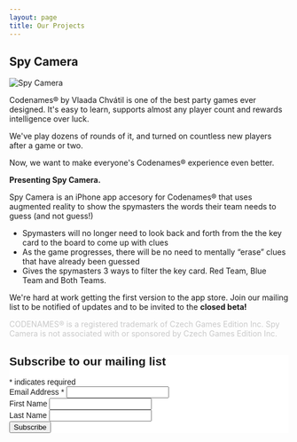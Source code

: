 ```yaml
---
layout: page
title: Our Projects
---
```

## Spy Camera

![Spy Camera](http://www.eerieisland.com/images/spy-camera.png "Spy Camera")

Codenames® by Vlaada Chvátil is one of the best party games ever designed. It's easy to learn, supports almost any player count and rewards intelligence over luck.

We've play dozens of rounds of it, and turned on countless new players after a game or two.

Now, we want to make everyone's Codenames® experience even better.

**Presenting Spy Camera.**

Spy Camera is an iPhone app accesory for Codenames® that uses augmented reality to show the spymasters the words their team needs to guess (and not guess!)
- Spymasters will no longer need to look back and forth from the the key card to the board to come up with clues
- As the game progresses, there will be no need to mentally “erase” clues that have already been guessed
- Gives the spymasters 3 ways to filter the key card. Red Team, Blue Team and Both Teams.

We're hard at work getting the first version to the app store. Join our mailing list to be notified of updates and to be invited to the **closed beta!**

<p style="color:#C9C9C9">CODENAMES® is a registered trademark of Czech Games Edition Inc. Spy Camera is not associated with or sponsored by Czech Games Edition Inc.</p>

<!-- Begin MailChimp Signup Form -->
<link href="//cdn-images.mailchimp.com/embedcode/classic-10_7.css" rel="stylesheet" type="text/css">
<style type="text/css">
	#mc_embed_signup{background:#fff; clear:left; font:14px Helvetica,Arial,sans-serif; }
	/* Add your own MailChimp form style overrides in your site stylesheet or in this style block.
	   We recommend moving this block and the preceding CSS link to the HEAD of your HTML file. */
</style>
<div id="mc_embed_signup">
<form action="//eerieisland.us16.list-manage.com/subscribe/post?u=8c27f82d24ead31c8521ff572&amp;id=e7c50153f4" method="post" id="mc-embedded-subscribe-form" name="mc-embedded-subscribe-form" class="validate" target="_blank" novalidate>
    <div id="mc_embed_signup_scroll">
	<h2>Subscribe to our mailing list</h2>
<div class="indicates-required"><span class="asterisk">*</span> indicates required</div>
<div class="mc-field-group">
	<label for="mce-EMAIL">Email Address  <span class="asterisk">*</span>
</label>
	<input type="email" value="" name="EMAIL" class="required email" id="mce-EMAIL">
</div>
<div class="mc-field-group">
	<label for="mce-FNAME">First Name </label>
	<input type="text" value="" name="FNAME" class="" id="mce-FNAME">
</div>
<div class="mc-field-group">
	<label for="mce-MMERGE2">Last Name </label>
	<input type="text" value="" name="MMERGE2" class="" id="mce-MMERGE2">
</div>
	<div id="mce-responses" class="clear">
		<div class="response" id="mce-error-response" style="display:none"></div>
		<div class="response" id="mce-success-response" style="display:none"></div>
	</div>    <!-- real people should not fill this in and expect good things - do not remove this or risk form bot signups-->
    <div style="position: absolute; left: -5000px;" aria-hidden="true"><input type="text" name="b_8c27f82d24ead31c8521ff572_e7c50153f4" tabindex="-1" value=""></div>
    <div class="clear"><input type="submit" value="Subscribe" name="subscribe" id="mc-embedded-subscribe" class="button"></div>
    </div>
</form>
</div>
<script type='text/javascript' src='//s3.amazonaws.com/downloads.mailchimp.com/js/mc-validate.js'></script><script type='text/javascript'>(function($) {window.fnames = new Array(); window.ftypes = new Array();fnames[0]='EMAIL';ftypes[0]='email';fnames[1]='FNAME';ftypes[1]='text';fnames[2]='MMERGE2';ftypes[2]='text';}(jQuery));var $mcj = jQuery.noConflict(true);</script>
<!--End mc_embed_signup-->


